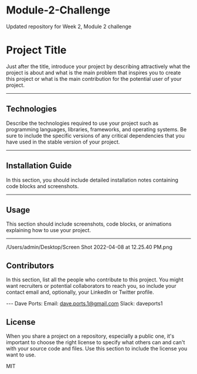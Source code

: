 # Module-2-Challenge
Updated repository for Week 2, Module 2 challenge

# Project Title

Just after the title, introduce your project by describing attractively what the project is about and what is the main problem that inspires you to create this project or what is the main contribution for the potential user of your project.

---

## Technologies

Describe the technologies required to use your project such as programming languages, libraries, frameworks, and operating systems. Be sure to include the specific versions of any critical dependencies that you have used in the stable version of your project.

---

## Installation Guide

In this section, you should include detailed installation notes containing code blocks and screenshots.

---

## Usage

This section should include screenshots, code blocks, or animations explaining how to use your project.

---

 /Users/admin/Desktop/Screen Shot 2022-04-08 at 12.25.40 PM.png

## Contributors

In this section, list all the people who contribute to this project. You might want recruiters or potential collaborators to reach you, so include your contact email and, optionally, your LinkedIn or Twitter profile.

---  Dave Ports:
         Email: dave.ports.1@gmail.com
         Slack: daveports1


## License

When you share a project on a repository, especially a public one, it's important to choose the right license to specify what others can and can't with your source code and files. Use this section to include the license you want to use.

MIT
